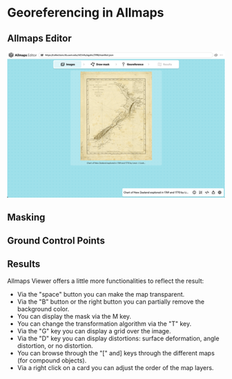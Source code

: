 # Georeferencing in Allmaps

## Allmaps Editor

![Image](images/georef_nz1_start.png)

## Masking

## Ground Control Points

## Results

Allmaps Viewer offers a little more functionalities to reflect the result:

- Via the "space" button you can make the map transparent.
- Via the "B" button or the right button you can partially remove the background color.
- You can display the mask via the M key.
- You can change the transformation algorithm via the "T" key.
- Via the "G" key you can display a grid over the image.
- Via the "D" key you can display distortions: surface deformation, angle distortion, or no distortion.
- You can browse through the "[" and] keys through the different maps (for compound objects).
- Via a right click on a card you can adjust the order of the map layers.

